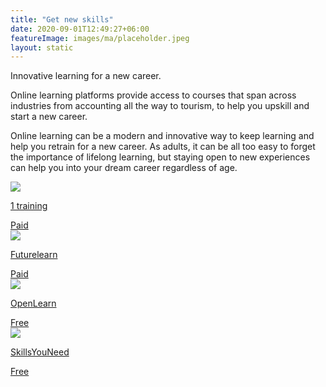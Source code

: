 ```yaml
---
title: "Get new skills"
date: 2020-09-01T12:49:27+06:00
featureImage: images/ma/placeholder.jpeg
layout: static
---
```


Innovative learning for a new career.

Online learning platforms provide access to courses that span across industries from accounting all the way to tourism, to help you upskill and start a new career.

Online learning can be a modern and innovative way to keep learning and help you retrain for a new career. As adults, it can be all too easy to forget the importance of lifelong learning, but staying open to new experiences can help you into your dream career regardless of age.

<a class="ma-link" href="https://www.1training.org/"><div class="ma-card ma-card-Learning"><div class="ma-icon"><img src ="/images/icon-pound.png"/></div><div class="ma-name"><p>1 training</p></div><div class="ma-paid-text"><span>Paid</span></div></div></a><a class="ma-link" href="https://www.futurelearn.com/microcredentials"><div class="ma-card ma-card-Learning"><div class="ma-icon"><img src ="/images/icon-pound.png"/></div><div class="ma-name"><p>Futurelearn</p></div><div class="ma-paid-text"><span>Paid</span></div></div></a><a class="ma-link" href="https://www.open.edu/openlearn/"><div class="ma-card ma-card-Learning"><div class="ma-icon"><img src ="/images/icon-check.png"/></div><div class="ma-name"><p>OpenLearn</p></div><div class="ma-paid-text"><span>Free</span></div></div></a><a class="ma-link" href="https://www.skillsyouneed.com/learning-skills.html"><div class="ma-card ma-card-Learning"><div class="ma-icon"><img src ="/images/icon-check.png"/></div><div class="ma-name"><p>SkillsYouNeed</p></div><div class="ma-paid-text"><span>Free</span></div></div></a>  

<br/><br/>






